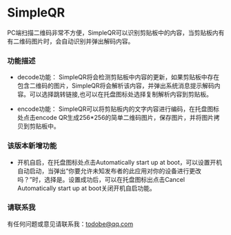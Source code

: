 # SimpleQR

PC端扫描二维码非常不方便，SimpleQR可以识别剪贴板中的内容，当剪贴板内有有二维码图片时，会自动识别并弹出解码内容。

### 功能描述
* decode功能： SimpleQR将会检测剪贴板中内容的更新，如果剪贴板中存在包含二维码的图片，SimpleQR将会解析该内容，并弹出系统消息提示解码内容。可以选择跳转链接,也可以在托盘图标处选择复制解析内容到剪贴板。

* encode功能： SimpleQR可以将剪贴板内的文字内容进行编码，在托盘图标处点击encode QR生成256*256的简单二维码图片，保存图片，并将图片拷贝到剪贴板中。

### 该版本新增功能
* 开机自启，在托盘图标处点击Automatically start up at boot，可以设置开机自动启动，当弹出“你要允许未知发布者的此应用对你的设备进行更改吗？”时，选择是。设置成功后，可以在托盘图标出点击Cancel Automatically start up at boot关闭开机自启功能。

### 请联系我
有任何问题或意见请联系我：todobe@qq.com
